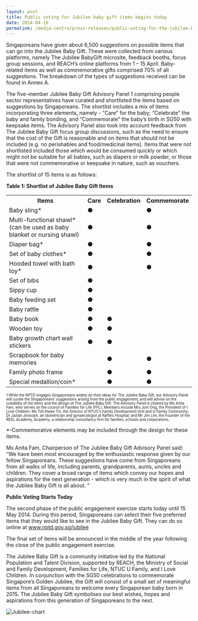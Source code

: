 ```yaml
---
layout: post
title: Public voting for Jubilee baby gift items begins today
date: 2014-04-16
permalink: /media-centre/press-releases/public-voting-for-the-jubilee-baby-gift-items
---
```

Singaporeans have given about 6,500 suggestions on possible items that can go into the Jubilee Baby Gift. These were collected from various platforms, namely The Jubilee BabyGift microsite, feedback booths, focus group sessions, and REACH’s online platforms from 1 – 15 April. Baby-related items as well as commemorative gifts comprised 70% of all suggestions. The breakdown of the types of suggestions received can be found in Annex A.

The five-member Jubilee Baby Gift Advisory Panel 1 comprising people sector representatives have curated and shortlisted the items based on suggestions by Singaporeans. The shortlist includes a mix of items incorporating three elements, namely - “Care” for the baby; “Celebrate” the baby and family bonding, and “Commemorate” the baby’s birth in SG50 with keepsake items. The Advisory Panel also took into account feedback from The Jubilee Baby Gift focus group discussions, such as the need to ensure that the cost of the Gift is reasonable and on items that should not be included (e.g. no perishables and food/medicinal items). Items that were not shortlisted included those which would be consumed quickly or which might not be suitable for all babies, such as diapers or milk powder, or those that were not commemorative or keepsake in nature, such as vouchers.

The shortlist of 15 items is as follows:

**Table 1: Shortlist of Jubilee Baby Gift Items**

<table class="table-h">
  <tr>
    <th>Items</th>
    <th>Care</th>
    <th>Celebration</th>
    <th>Commemorate</th>
  </tr>
  <tr>
    <td>Baby sling*</td>
    <td>●</td>
    <td> </td>
    <td>●</td>
  </tr>
  
  <tr>
    <td>Multi-functional shawl* 
(can be used as baby blanket or nursing shawl)</td>
    <td>●</td>
    <td> </td>
    <td>●</td>
  </tr>
  
   <tr>
    <td>Diaper bag*</td>
    <td>●</td>
    <td> </td>
    <td>●</td>
  </tr>
  
   <tr>
    <td>Set of baby clothes*</td>
    <td>●</td>
    <td> </td>
    <td>●</td>
  </tr>
  
   <tr>
    <td>Hooded towel with bath toy*</td>
    <td>●</td>
    <td> </td>
    <td>●</td>
  </tr>
  
  <tr>
    <td>Set of bibs</td>
    <td>●</td>
    <td> </td>
    <td> </td>
  </tr>
  
  <tr>
    <td>Sippy cup</td>
    <td>●</td>
    <td> </td>
    <td> </td>
  </tr>
  
  <tr>
    <td>Baby feeding set</td>
    <td>●</td>
    <td> </td>
    <td> </td>
  </tr>
  
   <tr>
    <td>Baby rattle</td>
    <td>●</td>
    <td> </td>
    <td> </td>
  </tr>
  
  <tr>
    <td>Baby book</td>
    <td>●</td>
    <td>●</td>
    <td> </td>
  </tr>
  
  <tr>
    <td>Wooden toy</td>
    <td>●</td>
    <td>●</td>
    <td> </td>
  </tr>
  
  <tr>
    <td>Baby growth chart wall stickers</td>
    <td>●</td>
    <td>●</td>
    <td> </td>
  </tr>
  
  <tr>
    <td>Scrapbook for baby memories</td>
    <td></td>
    <td>●</td>
    <td>●</td>
  </tr>
  
  <tr>
    <td>Family photo frame</td>
    <td></td>
    <td>●</td>
    <td>●</td>
  </tr>
  
   <tr>
    <td>Special medallion/coin*</td>
    <td></td>
    <td>●</td>
    <td>●</td>
  </tr>
  
  
</table>


<sub><sup>1 While the NPTD engages Singaporeans widely on their ideas for The Jubilee Baby Gift, our Advisory Panel will curate the Singaporeans’ suggestions arising from the public engagement, and will advise on the suitability of the items and the design of The Jubilee Baby Gift. 
The Advisory Panel is chaired by Ms Anita Fam, who serves on the council of Families for Life (FFL). Members include Mrs Joni Ong, the President of I Love Children; Ms Toh Hwee Tin, the Director of NTUC’s Family Development Unit and U Family Community; Dr Jazlan Joosoph, an obstetrician and gynaecologist at Raffles Hospital; and Mr Jim Lim, the Founder of the REAL Academy, Academy, a relationship consultancy firm for families, schools and corporations.</sup>

  *-Commemorative elements may be included through the design for these items.

Ms Anita Fam, Chairperson of The Jubilee Baby Gift Advisory Panel said: “We have been most encouraged by the enthusiastic response given by our fellow Singaporeans. These suggestions have come from Singaporeans from all walks of life, including parents, grandparents, aunts, uncles and children. They cover a broad range of items which convey our hopes and aspirations for the next generation - which is very much in the spirit of what the Jubilee Baby Gift is all about. ”

**Public Voting Starts Today**

The second phase of the public engagement exercise starts today until 15 May 2014. During this period, Singaporeans can select their five preferred items that they would like to see in the Jubilee Baby Gift. They can do so online at www.nptd.gov.sg/jubilee

The final set of items will be announced in the middle of the year following the close of the public engagement exercise.

The Jubilee Baby Gift is a community initiative led by the National Population and Talent Division, supported by REACH, the Ministry of Social and Family Development, Families for Life, NTUC U Family, and I Love Children. In conjunction with the SG50 celebrations to commemorate Singapore’s Golden Jubilee, the Gift will consist of a small set of meaningful items from all Singaporeans to welcome every Singaporean baby born in 2015. The Jubilee Baby Gift symbolises our best wishes, hopes and aspirations from this generation of Singaporeans to the next.

![Jubilee-chart](https://github.com/isomerpages/isomerpages-stratgroup/raw/master/images/Press%20Release%20images/public-voting-for-the-jubilee-baby-gift-begins-today.jpg)
